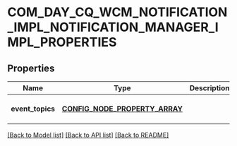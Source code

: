 # COM_DAY_CQ_WCM_NOTIFICATION_IMPL_NOTIFICATION_MANAGER_IMPL_PROPERTIES

## Properties
Name | Type | Description | Notes
------------ | ------------- | ------------- | -------------
**event_topics** | [**CONFIG_NODE_PROPERTY_ARRAY**](configNodePropertyArray.md) |  | [optional] [default to null]

[[Back to Model list]](../README.md#documentation-for-models) [[Back to API list]](../README.md#documentation-for-api-endpoints) [[Back to README]](../README.md)


